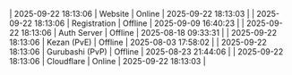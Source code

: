| 2025-09-22 18:13:06 | Website | Online | 2025-09-22 18:13:03 |
| 2025-09-22 18:13:06 | Registration | Offline | 2025-09-09 16:40:23 |
| 2025-09-22 18:13:06 | Auth Server | Offline | 2025-08-18 09:33:31 |
| 2025-09-22 18:13:06 | Kezan (PvE) | Offline | 2025-08-03 17:58:02 |
| 2025-09-22 18:13:06 | Gurubashi (PvP) | Offline | 2025-08-23 21:44:06 |
| 2025-09-22 18:13:06 | Cloudflare | Online | 2025-09-22 18:13:03 |
